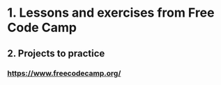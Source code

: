 # 1. Lessons and exercises from Free Code Camp
## 2. Projects to practice
### https://www.freecodecamp.org/
